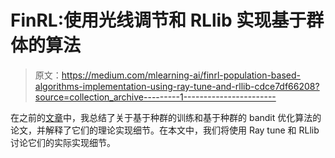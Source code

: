 # FinRL:使用光线调节和 RLlib 实现基于群体的算法

> 原文：<https://medium.com/mlearning-ai/finrl-population-based-algorithms-implementation-using-ray-tune-and-rllib-cdce7df66208?source=collection_archive---------1----------------------->

在之前的[文章](/mlearning-ai/population-based-algorithms-for-hyperparameter-optimization-in-reinforcement-learning-b04ce2165533)中，我总结了关于基于种群的训练和基于种群的 bandit 优化算法的论文，并解释了它们的理论实现细节。在本文中，我们将使用 Ray tune 和 RLlib 讨论它们的实际实现细节。